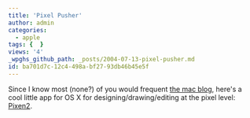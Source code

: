 ```yaml
---
title: 'Pixel Pusher'
author: admin
categories:
  - apple
tags: {  }
views: '4'
_wpghs_github_path: _posts/2004-07-13-pixel-pusher.md
id: ba701d7c-12c4-498a-bf27-93db46b45e5f
---
```

<p>Since I know most (none?) of you would frequent <a href="http://ccs.usask.ca/macblog">the mac blog</a>, here's a cool little app for OS X for designing/drawing/editing at the pixel level: <a href="http://www.opensword.org/Pixen/">Pixen2</a>.</p>
